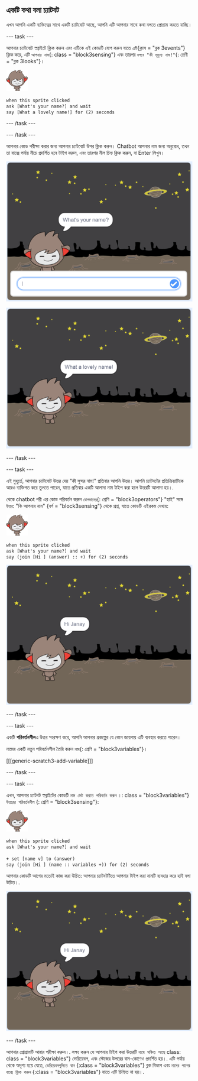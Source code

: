 ## একটি কথা বলা চ্যাটবট

এখন আপনি একটি ব্যক্তিত্বের সাথে একটি চ্যাটবোট আছে, আপনি এটি আপনার সাথে কথা বলতে প্রোগ্রাম করতে যাচ্ছি।

\--- task \---

আপনার চ্যাটবোট স্প্রাইটে ক্লিক করুন এবং এটিকে এই কোডটি যোগ করুন যাতে `এটি`{ক্লাস = "ব্লক 3events"} ক্লিক করে, এটি `আপনার নাম`{: class = "block3sensing"} এবং তারপর `বলবে "কী সুদৃশ্য নাম!"`{: শ্রেণী = "ব্লক 3looks"}।

![ন্যানো স্প্রাইট](images/nano-sprite.png)

```blocks3
when this sprite clicked
ask [What's your name?] and wait
say [What a lovely name!] for (2) seconds
```

\--- /task \---

\--- /task \---

আপনার কোড পরীক্ষা করার জন্য আপনার চ্যাটবোট উপর ক্লিক করুন। Chatbot আপনার নাম জন্য অনুরোধ, তখন তা বাক্সে পর্যায় নীচে প্রদর্শিত হবে টাইপ করুন, এবং তারপর নীল চিহ্ন ক্লিক করুন, বা Enter <kbd>লিখুন</kbd>।

![একটি চ্যাটবোট প্রতিক্রিয়া পরীক্ষা করা হচ্ছে](images/chatbot-ask-test1.png)

![একটি চ্যাটবোট প্রতিক্রিয়া পরীক্ষা করা হচ্ছে](images/chatbot-ask-test2.png)

\--- /task \---

\--- task \---

এই মুহুর্তে, আপনার চ্যাটবোট উত্তর দেয় "কী সুন্দর নাম!" প্রতিবার আপনি উত্তর। আপনি চ্যাটবটের প্রতিক্রিয়াটিকে আরও ব্যক্তিগত করে তুলতে পারেন, যাতে প্রতিবার একটি আলাদা নাম টাইপ করা হলে উত্তরটি আলাদা হয়।.

থেকে chatbot পরী এর কোড পরিবর্তন করুন `যোগদানের`{: শ্রেণি = "block3operators"} "হাই" সঙ্গে `উত্তর`: "কি আপনার নাম" {বর্গ = "block3sensing"} থেকে প্রশ্ন, যাতে কোডটি এইরকম দেখায়:

![ন্যানো স্প্রাইট](images/nano-sprite.png)

```blocks3
when this sprite clicked
ask [What's your name?] and wait
say (join [Hi ] (answer) :: +) for (2) seconds
```

![ব্যক্তিগতকৃত জবাব পরীক্ষা করা হচ্ছে](images/chatbot-answer-test.png)

\--- /task \---

\--- task \---

একটি **পরিবর্তনশীল**এ উত্তর সংরক্ষণ করে, আপনি আপনার প্রকল্পের যে কোন জায়গায় এটি ব্যবহার করতে পারেন।

নামের একটি নতুন পরিবর্তনশীল তৈরি করুন `নাম`{: শ্রেণি = "block3variables"}।

[[[generic-scratch3-add-variable]]]

\--- /task \---

\--- task \---

এখন, আপনার চ্যাটবট স্প্রাইটের কোডটি ` নাম সেট করতে পরিবর্তন করুন ` ।: class = "block3variables"} ` উত্তরের পরিবর্তনশীল ` {: শ্রেণি = "block3sensing"}:

![ন্যানো স্প্রাইট](images/nano-sprite.png)

```blocks3
when this sprite clicked
ask [What's your name?] and wait

+ set [name v] to (answer)
say (join [Hi ] (name :: variables +)) for (2) seconds
```

আপনার কোডটি আগের মতোই কাজ করা উচিত: আপনার চ্যাটবটটিতে আপনার টাইপ করা নামটি ব্যবহার করে হাই বলা উচিত।.

![একটি ব্যক্তিগতকৃত উত্তর পরীক্ষা করা](images/chatbot-answer-test.png)

\--- /task \---

আপনার প্রোগ্রামটি আবার পরীক্ষা করুন।. লক্ষ্য করুন যে আপনার টাইপ করা উত্তরটি ` নামে সঞ্চিত আছে ` class: class = "block3variables"} ভেরিয়েবল, এবং স্টেজের উপরের বাম-কোণেও প্রদর্শিত হয়।. এটি পর্যায় থেকে অদৃশ্য হয়ে যেতে, ` ভেরিয়েবলগুলিতে যান ` {:class = "block3variables"} ব্লক বিভাগ এবং ` নামের পাশের বাক্সে ক্লিক করুন ` {:class = "block3variables"} যাতে এটি চিহ্নিত না হয়।.